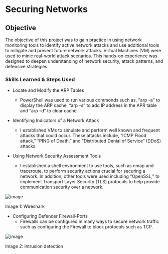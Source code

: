 # Securing Networks

## Objective
The objective of this project was to gain practice in using network monitoring tools to identify active network attacks and use additional tools to mitigate and prevent future network attacks. Virtual Machines (VM) were used to minic real-world attack scenarios. This hands-on experience was designed to deepen understanding of network security, attack patterns, and defensive strategies.

### Skills Learned & Steps Used
- Locate and Modify the ARP Tables
  - PowerShell was used to run various commonds such as, "arp -a" to display the ARP cache, “arp -s” to add IP address in the APR table and “arp -d” to clear cache.

- Identifying Indicators of a Network Attack
  - I established VMs to simulate and perform well known and frequent attacks that could occur. These attacks include, “ICMP Flood attack,” “PING of Death,” and “Distributed Denial of Service” (DDoS) attacks.


- Using Network Security Assessment Tools
  - I established a shell environment to use tools, such as nmap and traceroute, to perform security actions crucial for securing a network. In addition, other tools were used including “OpenSSL,” to implement Transport Layer Security (TLS) protocols to help provide communication security over a network.

![image](https://github.com/user-attachments/assets/62afed8e-d236-4440-858d-808a08dbad84)

Image 1: Wireshark

- Configuring Defender Firewall-Ports
  - Firewalls can be configured in many ways to secure network traffic such as configuring the Firewall to block protocols such as TCP.
 
![image](https://github.com/user-attachments/assets/fafe229f-9746-49a1-9461-0abf0d026674)

Image 2: Intrusion detection


